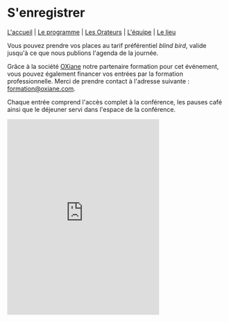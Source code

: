 # S'enregistrer

[L'accueil](index.html) | [Le programme](schedule.html) | [Les Orateurs](speakers.html) | [L'équipe](the-team.html) | [Le lieu](lieu.md)

Vous pouvez prendre vos places au tarif préférentiel *blind bird*, valide jusqu'à ce que nous publions l'agenda de la journée. 

Grâce à la société [OXiane](https://www.oxiane.com) notre partenaire formation pour cet événement, vous pouvez également financer vos entrées par la formation professionnelle. Merci de prendre contact à l'adresse suivante : [formation@oxiane.com](mailto:formation.oxiane.com).

Chaque entrée comprend l'accès complet à la conférence, les pauses café ainsi que le déjeuner servi dans l'espace de la conférence. 

<iframe id="haWidget" allowtransparency="true" src="https://www.helloasso.com/associations/bjpc/evenements/paris-jug-s-java-day/widget-vignette" style="width: 350px; height: 450px; border: none;"></iframe>